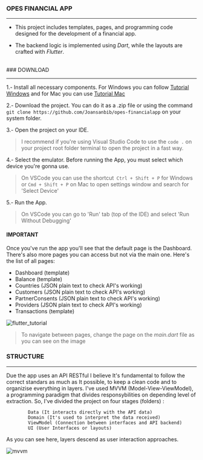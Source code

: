 ### OPES FINANCIAL APP

------------

- This project includes templates, pages, and programming code designed for the development of a financial app. 

- The backend logic is implemented using *Dart*, while the layouts are crafted with *Flutter*.

<br>
### DOWNLOAD

------------
1.- Install all necessary components. For Windows you can follow [Tutorial Windows](https://www.youtube.com/watch?v=VFDbZk2xhO4&t=328s "Tutorial Windows") and for Mac you can use [Tutorial Mac](https://www.youtube.com/watch?v=f09c-nw15K8 "Tutorial Mac")

2.- Download the project. You can do it as a .zip file or using the command 
`git clone https://github.com/Joansanbib/opes-financialapp` on your system folder.

3.- Open the project on your IDE. 
> I recommend if  you're using Visual Studio Code to use the `code .` on your project root folder terminal to open the project in a fast way.

4.- Select the emulator. 
Before running the App, you must select which device you're gonna use. 
> On VSCode you can use the shortcut` Ctrl + Shift + P` for Windows or `Cmd + Shift + P` on Mac to open settings window and search for 'Select Device'

5.- Run the App.
> On VSCode you can go to 'Run' tab (top of the IDE) and select 'Run Without Debugging'

#### IMPORTANT
Once you've run the app you'll see that the default page is the Dashboard. There's also more pages you can access but not via the main one. Here's the list of all pages:
-   Dashboard (template)
-   Balance (template)
-   Countries (JSON plain text to check API's working)
-   Customers (JSON plain text to check API's working)
-   PartnerConsents (JSON plain text to check API's working)
-   Providers (JSON plain text to check API's working)
-   Transactions (template)

![flutter_tutorial](https://github.com/user-attachments/assets/c2e06e44-3d76-4a88-927d-55805d857e71)

> To navigate between pages, change the page on the *main.dart* file as you can see on the image

### STRUCTURE

------------

Due the app uses an API RESTful I believe It's fundamental to follow the correct standars as much as It possible, to keep a clean code and to organizise everything in layers.
I've used MVVM (Model-View-ViewModel), a programming paradigm that divides responsybilities on depending level of extraction.
So, I've divided the project on four stages (folders) : 

			Data (It interacts directly with the API data)
			Domain (It's used to interpret the data received)
			ViewModel (Connection between interfaces and API backend)
			UI (User Interfaces or layouts)

As you can see here, layers descend as user interaction approaches.

![mvvm](https://github.com/user-attachments/assets/78f905eb-8d30-421f-895f-1b437e6628cc)

